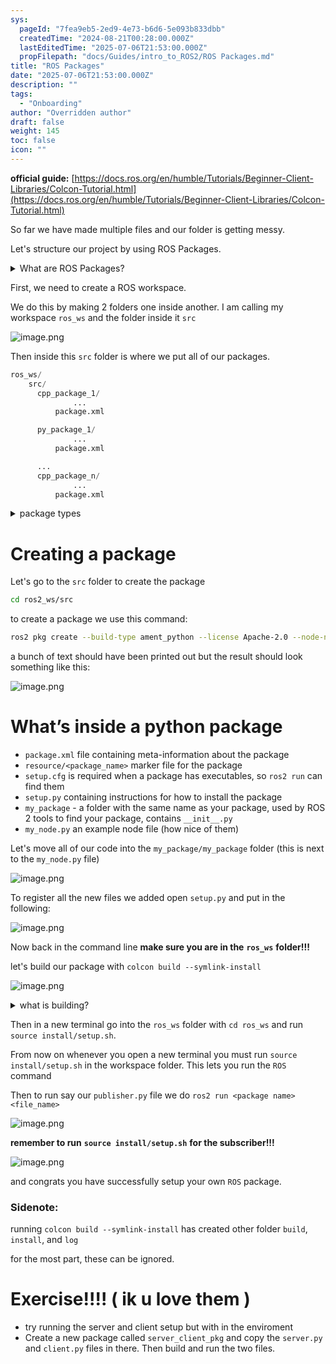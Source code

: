 ```yaml
---
sys:
  pageId: "7fea9eb5-2ed9-4e73-b6d6-5e093b833dbb"
  createdTime: "2024-08-21T00:28:00.000Z"
  lastEditedTime: "2025-07-06T21:53:00.000Z"
  propFilepath: "docs/Guides/intro_to_ROS2/ROS Packages.md"
title: "ROS Packages"
date: "2025-07-06T21:53:00.000Z"
description: ""
tags:
  - "Onboarding"
author: "Overridden author"
draft: false
weight: 145
toc: false
icon: ""
---
```


**official guide:** [https://docs.ros.org/en/humble/Tutorials/Beginner-Client-Libraries/Colcon-Tutorial.html](https://docs.ros.org/en/humble/Tutorials/Beginner-Client-Libraries/Colcon-Tutorial.html)

So far we have made multiple files and our folder is getting messy.

Let's structure our project by using ROS Packages.

<details>
      <summary>What are ROS Packages?</summary>
      ROS Packages are, as the name implies, packages of code that are highly sharable between ROS developers.
  </details>

First, we need to create a ROS workspace.

We do this by making 2 folders one inside another. I am calling my workspace `ros_ws` and the folder inside it `src`

![image.png](https://prod-files-secure.s3.us-west-2.amazonaws.com/d518164a-d88e-44d1-a4ee-3adb3bd8bce0/70706947-fd18-4537-a67b-e12946812d31/image.png?X-Amz-Algorithm=AWS4-HMAC-SHA256&X-Amz-Content-Sha256=UNSIGNED-PAYLOAD&X-Amz-Credential=ASIAZI2LB4662Q6BBUQU%2F20250802%2Fus-west-2%2Fs3%2Faws4_request&X-Amz-Date=20250802T091045Z&X-Amz-Expires=3600&X-Amz-Security-Token=IQoJb3JpZ2luX2VjENf%2F%2F%2F%2F%2F%2F%2F%2F%2F%2FwEaCXVzLXdlc3QtMiJGMEQCIHMPVp1PZNEA%2FBCFWFR5CrvVNtyNv7md%2FpUC1qHcBVjcAiANAnkvTyJEjxDlRzGbMKcPksxxzyJuXHxaazYs6JcZeyr%2FAwgQEAAaDDYzNzQyMzE4MzgwNSIM5NW6QyVmuHzhshfBKtwDKzenD%2FXHCYnGGjUKhxaAamFoq75j4yoKeT%2Bo6WnadvL1cFsUb8T5JbWplFhzeBui3YrHP750MlpCRi7llPFWr%2Fs0b%2F418YL9wJHQlnxLEYmbiAUURRVUIDMZxfYoYBY2QzU9FSTCFLTkgbC82HbONtvdY18FZOyg%2B8dwBPv%2B7J5bxtbHSLF6%2BiX%2BUFkq%2BH0rx427oawDogaLueAIX81SbMG5CD62XOEAro2lKe5UOu1aeFcouIFixYH4uoULCUMhwmenPNqk8uiVwZVZvSUhOejv6j%2BVqCdQ1PpVv507uVkyvXV%2Fr7irjcIlqCsDkBsYrBtJrGfeyutCbUamJ%2FSXV%2BU68K55jG6HsXMB3wp7JLLFeO6NizYQSpe06%2BThbsBWRCjcz0f7ucQjRWXou%2BSVI2%2BuCKuY2FAEfciJ4JY%2BdtE41dDCgClv8CVnQr%2FqYDw8Uwjo%2BLotngiabMh6WKi7emFSPIYl3nZthfgVUaZXZb%2BOIxaemf4AATSh6RzEkBd1DOTNuamHMDkM2pbXh5PxQhdneiRW4%2BXwfLvEKJt1XXeq0x67swd%2BqJhe1XKvyUIuhcPu6y%2Br3CcIJ4FaNHlL7A6qyrjCQs7oyR9f8hMYFxQ%2FBNwsVBX9BqaD7iYw9O%2B2xAY6pgHsSAs1mwtqsyV%2FlTM%2FszI9sufkvMQYC5Xni06q5UerKJIKb1DEuTkBV6SS8%2B2x6USpgUrvOwgpaRukvoAoslQLSHTmYVkoCRWv%2FVBcGgNaXfo63drtbuQSJFVIrxBGNF6QUzx0w82Cr8AzavqGljMI%2FYAAt9zeqj%2FqW8aSMQl4fHHHO2wbIxv9fY8SV9G9O9ETN8Fo3pOmwybwN57qqs76F%2FRJWMNq&X-Amz-Signature=1f10703a4bbfc65e83754d793b016414a13fd79a7d247b8403392a9b16722709&X-Amz-SignedHeaders=host&x-amz-checksum-mode=ENABLED&x-id=GetObject)

Then inside this `src` folder is where we put all of our packages.

```python
ros_ws/
    src/
      cpp_package_1/
		      ...
          package.xml

      py_package_1/
		      ...
          package.xml

      ...
      cpp_package_n/
		      ...
          package.xml

```

<details>

<summary>package types</summary>

packages can be either `C++` or python.

the intern file structure is different for each but for this guide we will stick to creating python packages

</details>

# Creating a package

Let's go to the `src` folder to create the package

```bash
cd ros2_ws/src
```

to create a package we use this command:

```bash
ros2 pkg create --build-type ament_python --license Apache-2.0 --node-name my_node my_package
```

a bunch of text should have been printed out but the result should look something like this:

![image.png](https://prod-files-secure.s3.us-west-2.amazonaws.com/d518164a-d88e-44d1-a4ee-3adb3bd8bce0/e6cf1e3f-8512-4a3e-b131-079f800bf3e8/image.png?X-Amz-Algorithm=AWS4-HMAC-SHA256&X-Amz-Content-Sha256=UNSIGNED-PAYLOAD&X-Amz-Credential=ASIAZI2LB4662Q6BBUQU%2F20250802%2Fus-west-2%2Fs3%2Faws4_request&X-Amz-Date=20250802T091045Z&X-Amz-Expires=3600&X-Amz-Security-Token=IQoJb3JpZ2luX2VjENf%2F%2F%2F%2F%2F%2F%2F%2F%2F%2FwEaCXVzLXdlc3QtMiJGMEQCIHMPVp1PZNEA%2FBCFWFR5CrvVNtyNv7md%2FpUC1qHcBVjcAiANAnkvTyJEjxDlRzGbMKcPksxxzyJuXHxaazYs6JcZeyr%2FAwgQEAAaDDYzNzQyMzE4MzgwNSIM5NW6QyVmuHzhshfBKtwDKzenD%2FXHCYnGGjUKhxaAamFoq75j4yoKeT%2Bo6WnadvL1cFsUb8T5JbWplFhzeBui3YrHP750MlpCRi7llPFWr%2Fs0b%2F418YL9wJHQlnxLEYmbiAUURRVUIDMZxfYoYBY2QzU9FSTCFLTkgbC82HbONtvdY18FZOyg%2B8dwBPv%2B7J5bxtbHSLF6%2BiX%2BUFkq%2BH0rx427oawDogaLueAIX81SbMG5CD62XOEAro2lKe5UOu1aeFcouIFixYH4uoULCUMhwmenPNqk8uiVwZVZvSUhOejv6j%2BVqCdQ1PpVv507uVkyvXV%2Fr7irjcIlqCsDkBsYrBtJrGfeyutCbUamJ%2FSXV%2BU68K55jG6HsXMB3wp7JLLFeO6NizYQSpe06%2BThbsBWRCjcz0f7ucQjRWXou%2BSVI2%2BuCKuY2FAEfciJ4JY%2BdtE41dDCgClv8CVnQr%2FqYDw8Uwjo%2BLotngiabMh6WKi7emFSPIYl3nZthfgVUaZXZb%2BOIxaemf4AATSh6RzEkBd1DOTNuamHMDkM2pbXh5PxQhdneiRW4%2BXwfLvEKJt1XXeq0x67swd%2BqJhe1XKvyUIuhcPu6y%2Br3CcIJ4FaNHlL7A6qyrjCQs7oyR9f8hMYFxQ%2FBNwsVBX9BqaD7iYw9O%2B2xAY6pgHsSAs1mwtqsyV%2FlTM%2FszI9sufkvMQYC5Xni06q5UerKJIKb1DEuTkBV6SS8%2B2x6USpgUrvOwgpaRukvoAoslQLSHTmYVkoCRWv%2FVBcGgNaXfo63drtbuQSJFVIrxBGNF6QUzx0w82Cr8AzavqGljMI%2FYAAt9zeqj%2FqW8aSMQl4fHHHO2wbIxv9fY8SV9G9O9ETN8Fo3pOmwybwN57qqs76F%2FRJWMNq&X-Amz-Signature=b6906f7e8fa2b78fc8407bf5e9b7bce52b8a40feaa05944ad4314e95f9142c20&X-Amz-SignedHeaders=host&x-amz-checksum-mode=ENABLED&x-id=GetObject)

# What’s inside a python package

- `package.xml` file containing meta-information about the package
- `resource/<package_name>` marker file for the package
- `setup.cfg` is required when a package has executables, so `ros2 run` can find them
- `setup.py` containing instructions for how to install the package
- `my_package` - a folder with the same name as your package, used by ROS 2 tools to find your package, contains `__init__.py`
- `my_node.py` an example node file (how nice of them)

Let's move all of our code into the `my_package/my_package` folder (this is next to the `my_node.py` file)

![image.png](https://prod-files-secure.s3.us-west-2.amazonaws.com/d518164a-d88e-44d1-a4ee-3adb3bd8bce0/9ce58f11-0da9-4d3e-b86d-506a9685d378/image.png?X-Amz-Algorithm=AWS4-HMAC-SHA256&X-Amz-Content-Sha256=UNSIGNED-PAYLOAD&X-Amz-Credential=ASIAZI2LB4662Q6BBUQU%2F20250802%2Fus-west-2%2Fs3%2Faws4_request&X-Amz-Date=20250802T091045Z&X-Amz-Expires=3600&X-Amz-Security-Token=IQoJb3JpZ2luX2VjENf%2F%2F%2F%2F%2F%2F%2F%2F%2F%2FwEaCXVzLXdlc3QtMiJGMEQCIHMPVp1PZNEA%2FBCFWFR5CrvVNtyNv7md%2FpUC1qHcBVjcAiANAnkvTyJEjxDlRzGbMKcPksxxzyJuXHxaazYs6JcZeyr%2FAwgQEAAaDDYzNzQyMzE4MzgwNSIM5NW6QyVmuHzhshfBKtwDKzenD%2FXHCYnGGjUKhxaAamFoq75j4yoKeT%2Bo6WnadvL1cFsUb8T5JbWplFhzeBui3YrHP750MlpCRi7llPFWr%2Fs0b%2F418YL9wJHQlnxLEYmbiAUURRVUIDMZxfYoYBY2QzU9FSTCFLTkgbC82HbONtvdY18FZOyg%2B8dwBPv%2B7J5bxtbHSLF6%2BiX%2BUFkq%2BH0rx427oawDogaLueAIX81SbMG5CD62XOEAro2lKe5UOu1aeFcouIFixYH4uoULCUMhwmenPNqk8uiVwZVZvSUhOejv6j%2BVqCdQ1PpVv507uVkyvXV%2Fr7irjcIlqCsDkBsYrBtJrGfeyutCbUamJ%2FSXV%2BU68K55jG6HsXMB3wp7JLLFeO6NizYQSpe06%2BThbsBWRCjcz0f7ucQjRWXou%2BSVI2%2BuCKuY2FAEfciJ4JY%2BdtE41dDCgClv8CVnQr%2FqYDw8Uwjo%2BLotngiabMh6WKi7emFSPIYl3nZthfgVUaZXZb%2BOIxaemf4AATSh6RzEkBd1DOTNuamHMDkM2pbXh5PxQhdneiRW4%2BXwfLvEKJt1XXeq0x67swd%2BqJhe1XKvyUIuhcPu6y%2Br3CcIJ4FaNHlL7A6qyrjCQs7oyR9f8hMYFxQ%2FBNwsVBX9BqaD7iYw9O%2B2xAY6pgHsSAs1mwtqsyV%2FlTM%2FszI9sufkvMQYC5Xni06q5UerKJIKb1DEuTkBV6SS8%2B2x6USpgUrvOwgpaRukvoAoslQLSHTmYVkoCRWv%2FVBcGgNaXfo63drtbuQSJFVIrxBGNF6QUzx0w82Cr8AzavqGljMI%2FYAAt9zeqj%2FqW8aSMQl4fHHHO2wbIxv9fY8SV9G9O9ETN8Fo3pOmwybwN57qqs76F%2FRJWMNq&X-Amz-Signature=7c9c18a13cbd081cf4d8959793258f30740cb15bb838490f406c6227e95c2d18&X-Amz-SignedHeaders=host&x-amz-checksum-mode=ENABLED&x-id=GetObject)

To register all the new files we added open `setup.py` and put in the following:

![image.png](https://prod-files-secure.s3.us-west-2.amazonaws.com/d518164a-d88e-44d1-a4ee-3adb3bd8bce0/1cd7c262-4cae-4496-9d75-c178537d24a2/image.png?X-Amz-Algorithm=AWS4-HMAC-SHA256&X-Amz-Content-Sha256=UNSIGNED-PAYLOAD&X-Amz-Credential=ASIAZI2LB4662Q6BBUQU%2F20250802%2Fus-west-2%2Fs3%2Faws4_request&X-Amz-Date=20250802T091045Z&X-Amz-Expires=3600&X-Amz-Security-Token=IQoJb3JpZ2luX2VjENf%2F%2F%2F%2F%2F%2F%2F%2F%2F%2FwEaCXVzLXdlc3QtMiJGMEQCIHMPVp1PZNEA%2FBCFWFR5CrvVNtyNv7md%2FpUC1qHcBVjcAiANAnkvTyJEjxDlRzGbMKcPksxxzyJuXHxaazYs6JcZeyr%2FAwgQEAAaDDYzNzQyMzE4MzgwNSIM5NW6QyVmuHzhshfBKtwDKzenD%2FXHCYnGGjUKhxaAamFoq75j4yoKeT%2Bo6WnadvL1cFsUb8T5JbWplFhzeBui3YrHP750MlpCRi7llPFWr%2Fs0b%2F418YL9wJHQlnxLEYmbiAUURRVUIDMZxfYoYBY2QzU9FSTCFLTkgbC82HbONtvdY18FZOyg%2B8dwBPv%2B7J5bxtbHSLF6%2BiX%2BUFkq%2BH0rx427oawDogaLueAIX81SbMG5CD62XOEAro2lKe5UOu1aeFcouIFixYH4uoULCUMhwmenPNqk8uiVwZVZvSUhOejv6j%2BVqCdQ1PpVv507uVkyvXV%2Fr7irjcIlqCsDkBsYrBtJrGfeyutCbUamJ%2FSXV%2BU68K55jG6HsXMB3wp7JLLFeO6NizYQSpe06%2BThbsBWRCjcz0f7ucQjRWXou%2BSVI2%2BuCKuY2FAEfciJ4JY%2BdtE41dDCgClv8CVnQr%2FqYDw8Uwjo%2BLotngiabMh6WKi7emFSPIYl3nZthfgVUaZXZb%2BOIxaemf4AATSh6RzEkBd1DOTNuamHMDkM2pbXh5PxQhdneiRW4%2BXwfLvEKJt1XXeq0x67swd%2BqJhe1XKvyUIuhcPu6y%2Br3CcIJ4FaNHlL7A6qyrjCQs7oyR9f8hMYFxQ%2FBNwsVBX9BqaD7iYw9O%2B2xAY6pgHsSAs1mwtqsyV%2FlTM%2FszI9sufkvMQYC5Xni06q5UerKJIKb1DEuTkBV6SS8%2B2x6USpgUrvOwgpaRukvoAoslQLSHTmYVkoCRWv%2FVBcGgNaXfo63drtbuQSJFVIrxBGNF6QUzx0w82Cr8AzavqGljMI%2FYAAt9zeqj%2FqW8aSMQl4fHHHO2wbIxv9fY8SV9G9O9ETN8Fo3pOmwybwN57qqs76F%2FRJWMNq&X-Amz-Signature=25246d0340b48503d63a75a2af64e5c9c761bbe1752e5660e4d587b27267dc13&X-Amz-SignedHeaders=host&x-amz-checksum-mode=ENABLED&x-id=GetObject)

Now back in the command line **make sure you are in the** **`ros_ws`** **folder!!!**

let's build our package with `colcon build --symlink-install`

![image.png](https://prod-files-secure.s3.us-west-2.amazonaws.com/d518164a-d88e-44d1-a4ee-3adb3bd8bce0/2f2a0d27-b173-48fd-b189-5f5c0ce65619/image.png?X-Amz-Algorithm=AWS4-HMAC-SHA256&X-Amz-Content-Sha256=UNSIGNED-PAYLOAD&X-Amz-Credential=ASIAZI2LB4662Q6BBUQU%2F20250802%2Fus-west-2%2Fs3%2Faws4_request&X-Amz-Date=20250802T091045Z&X-Amz-Expires=3600&X-Amz-Security-Token=IQoJb3JpZ2luX2VjENf%2F%2F%2F%2F%2F%2F%2F%2F%2F%2FwEaCXVzLXdlc3QtMiJGMEQCIHMPVp1PZNEA%2FBCFWFR5CrvVNtyNv7md%2FpUC1qHcBVjcAiANAnkvTyJEjxDlRzGbMKcPksxxzyJuXHxaazYs6JcZeyr%2FAwgQEAAaDDYzNzQyMzE4MzgwNSIM5NW6QyVmuHzhshfBKtwDKzenD%2FXHCYnGGjUKhxaAamFoq75j4yoKeT%2Bo6WnadvL1cFsUb8T5JbWplFhzeBui3YrHP750MlpCRi7llPFWr%2Fs0b%2F418YL9wJHQlnxLEYmbiAUURRVUIDMZxfYoYBY2QzU9FSTCFLTkgbC82HbONtvdY18FZOyg%2B8dwBPv%2B7J5bxtbHSLF6%2BiX%2BUFkq%2BH0rx427oawDogaLueAIX81SbMG5CD62XOEAro2lKe5UOu1aeFcouIFixYH4uoULCUMhwmenPNqk8uiVwZVZvSUhOejv6j%2BVqCdQ1PpVv507uVkyvXV%2Fr7irjcIlqCsDkBsYrBtJrGfeyutCbUamJ%2FSXV%2BU68K55jG6HsXMB3wp7JLLFeO6NizYQSpe06%2BThbsBWRCjcz0f7ucQjRWXou%2BSVI2%2BuCKuY2FAEfciJ4JY%2BdtE41dDCgClv8CVnQr%2FqYDw8Uwjo%2BLotngiabMh6WKi7emFSPIYl3nZthfgVUaZXZb%2BOIxaemf4AATSh6RzEkBd1DOTNuamHMDkM2pbXh5PxQhdneiRW4%2BXwfLvEKJt1XXeq0x67swd%2BqJhe1XKvyUIuhcPu6y%2Br3CcIJ4FaNHlL7A6qyrjCQs7oyR9f8hMYFxQ%2FBNwsVBX9BqaD7iYw9O%2B2xAY6pgHsSAs1mwtqsyV%2FlTM%2FszI9sufkvMQYC5Xni06q5UerKJIKb1DEuTkBV6SS8%2B2x6USpgUrvOwgpaRukvoAoslQLSHTmYVkoCRWv%2FVBcGgNaXfo63drtbuQSJFVIrxBGNF6QUzx0w82Cr8AzavqGljMI%2FYAAt9zeqj%2FqW8aSMQl4fHHHO2wbIxv9fY8SV9G9O9ETN8Fo3pOmwybwN57qqs76F%2FRJWMNq&X-Amz-Signature=0f72a622df324f383dacb4022b64598c1e850dc198102a9bdb3b224ed60d4397&X-Amz-SignedHeaders=host&x-amz-checksum-mode=ENABLED&x-id=GetObject)

<details>

<summary>what is building?</summary>

if you are a CS major at Rose-Hulman you will learn the answer to this in CSSE132

but TLDR; is it combines all the code files into one program that can be run easily 

</details>

Then in a new terminal go into the `ros_ws` folder with `cd ros_ws` and run `source install/setup.sh`. 

From now on whenever you open a new terminal you must run `source install/setup.sh` in the workspace folder. This lets you run the `ROS` command

Then to run say our `publisher.py` file we do `ros2 run <package name> <file_name>`

![image.png](https://prod-files-secure.s3.us-west-2.amazonaws.com/d518164a-d88e-44d1-a4ee-3adb3bd8bce0/4f4b1219-3a44-4632-aa0a-ce3471699f59/image.png?X-Amz-Algorithm=AWS4-HMAC-SHA256&X-Amz-Content-Sha256=UNSIGNED-PAYLOAD&X-Amz-Credential=ASIAZI2LB4662Q6BBUQU%2F20250802%2Fus-west-2%2Fs3%2Faws4_request&X-Amz-Date=20250802T091045Z&X-Amz-Expires=3600&X-Amz-Security-Token=IQoJb3JpZ2luX2VjENf%2F%2F%2F%2F%2F%2F%2F%2F%2F%2FwEaCXVzLXdlc3QtMiJGMEQCIHMPVp1PZNEA%2FBCFWFR5CrvVNtyNv7md%2FpUC1qHcBVjcAiANAnkvTyJEjxDlRzGbMKcPksxxzyJuXHxaazYs6JcZeyr%2FAwgQEAAaDDYzNzQyMzE4MzgwNSIM5NW6QyVmuHzhshfBKtwDKzenD%2FXHCYnGGjUKhxaAamFoq75j4yoKeT%2Bo6WnadvL1cFsUb8T5JbWplFhzeBui3YrHP750MlpCRi7llPFWr%2Fs0b%2F418YL9wJHQlnxLEYmbiAUURRVUIDMZxfYoYBY2QzU9FSTCFLTkgbC82HbONtvdY18FZOyg%2B8dwBPv%2B7J5bxtbHSLF6%2BiX%2BUFkq%2BH0rx427oawDogaLueAIX81SbMG5CD62XOEAro2lKe5UOu1aeFcouIFixYH4uoULCUMhwmenPNqk8uiVwZVZvSUhOejv6j%2BVqCdQ1PpVv507uVkyvXV%2Fr7irjcIlqCsDkBsYrBtJrGfeyutCbUamJ%2FSXV%2BU68K55jG6HsXMB3wp7JLLFeO6NizYQSpe06%2BThbsBWRCjcz0f7ucQjRWXou%2BSVI2%2BuCKuY2FAEfciJ4JY%2BdtE41dDCgClv8CVnQr%2FqYDw8Uwjo%2BLotngiabMh6WKi7emFSPIYl3nZthfgVUaZXZb%2BOIxaemf4AATSh6RzEkBd1DOTNuamHMDkM2pbXh5PxQhdneiRW4%2BXwfLvEKJt1XXeq0x67swd%2BqJhe1XKvyUIuhcPu6y%2Br3CcIJ4FaNHlL7A6qyrjCQs7oyR9f8hMYFxQ%2FBNwsVBX9BqaD7iYw9O%2B2xAY6pgHsSAs1mwtqsyV%2FlTM%2FszI9sufkvMQYC5Xni06q5UerKJIKb1DEuTkBV6SS8%2B2x6USpgUrvOwgpaRukvoAoslQLSHTmYVkoCRWv%2FVBcGgNaXfo63drtbuQSJFVIrxBGNF6QUzx0w82Cr8AzavqGljMI%2FYAAt9zeqj%2FqW8aSMQl4fHHHO2wbIxv9fY8SV9G9O9ETN8Fo3pOmwybwN57qqs76F%2FRJWMNq&X-Amz-Signature=5c6513123a28306735d1d1c4b0f22a412e73454f34b7b1af23671ad6fb1e688e&X-Amz-SignedHeaders=host&x-amz-checksum-mode=ENABLED&x-id=GetObject)

**remember to run** **`source install/setup.sh`** **for the subscriber!!!**

![image.png](https://prod-files-secure.s3.us-west-2.amazonaws.com/d518164a-d88e-44d1-a4ee-3adb3bd8bce0/02121119-dad4-49ec-8356-c956108b4243/image.png?X-Amz-Algorithm=AWS4-HMAC-SHA256&X-Amz-Content-Sha256=UNSIGNED-PAYLOAD&X-Amz-Credential=ASIAZI2LB4662Q6BBUQU%2F20250802%2Fus-west-2%2Fs3%2Faws4_request&X-Amz-Date=20250802T091045Z&X-Amz-Expires=3600&X-Amz-Security-Token=IQoJb3JpZ2luX2VjENf%2F%2F%2F%2F%2F%2F%2F%2F%2F%2FwEaCXVzLXdlc3QtMiJGMEQCIHMPVp1PZNEA%2FBCFWFR5CrvVNtyNv7md%2FpUC1qHcBVjcAiANAnkvTyJEjxDlRzGbMKcPksxxzyJuXHxaazYs6JcZeyr%2FAwgQEAAaDDYzNzQyMzE4MzgwNSIM5NW6QyVmuHzhshfBKtwDKzenD%2FXHCYnGGjUKhxaAamFoq75j4yoKeT%2Bo6WnadvL1cFsUb8T5JbWplFhzeBui3YrHP750MlpCRi7llPFWr%2Fs0b%2F418YL9wJHQlnxLEYmbiAUURRVUIDMZxfYoYBY2QzU9FSTCFLTkgbC82HbONtvdY18FZOyg%2B8dwBPv%2B7J5bxtbHSLF6%2BiX%2BUFkq%2BH0rx427oawDogaLueAIX81SbMG5CD62XOEAro2lKe5UOu1aeFcouIFixYH4uoULCUMhwmenPNqk8uiVwZVZvSUhOejv6j%2BVqCdQ1PpVv507uVkyvXV%2Fr7irjcIlqCsDkBsYrBtJrGfeyutCbUamJ%2FSXV%2BU68K55jG6HsXMB3wp7JLLFeO6NizYQSpe06%2BThbsBWRCjcz0f7ucQjRWXou%2BSVI2%2BuCKuY2FAEfciJ4JY%2BdtE41dDCgClv8CVnQr%2FqYDw8Uwjo%2BLotngiabMh6WKi7emFSPIYl3nZthfgVUaZXZb%2BOIxaemf4AATSh6RzEkBd1DOTNuamHMDkM2pbXh5PxQhdneiRW4%2BXwfLvEKJt1XXeq0x67swd%2BqJhe1XKvyUIuhcPu6y%2Br3CcIJ4FaNHlL7A6qyrjCQs7oyR9f8hMYFxQ%2FBNwsVBX9BqaD7iYw9O%2B2xAY6pgHsSAs1mwtqsyV%2FlTM%2FszI9sufkvMQYC5Xni06q5UerKJIKb1DEuTkBV6SS8%2B2x6USpgUrvOwgpaRukvoAoslQLSHTmYVkoCRWv%2FVBcGgNaXfo63drtbuQSJFVIrxBGNF6QUzx0w82Cr8AzavqGljMI%2FYAAt9zeqj%2FqW8aSMQl4fHHHO2wbIxv9fY8SV9G9O9ETN8Fo3pOmwybwN57qqs76F%2FRJWMNq&X-Amz-Signature=c18dfe0ebcc3c9f2c23f99e32648897ed5e09ca7b5e2d7650f0978d9d62eeef1&X-Amz-SignedHeaders=host&x-amz-checksum-mode=ENABLED&x-id=GetObject)

and congrats you have successfully setup your own `ROS` package.

### Sidenote:

running `colcon build --symlink-install` has created other folder `build`, `install`, and `log`

for the most part, these can be ignored.

# Exercise!!!! ( ik u love them )

- try running the server and client setup but with in the enviroment
- Create a new package called `server_client_pkg` and copy the `server.py` and `client.py` files in there. Then build and run the two files.
